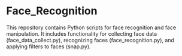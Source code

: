 # Face_Recognition
This repository contains Python scripts for face recognition and face manipulation. It includes functionality for collecting face data (face_data_collect.py), recognizing faces (face_recognition.py), and applying filters to faces (snap.py).
